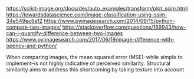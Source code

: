 https://scikit-image.org/docs/dev/auto_examples/transform/plot_ssim.html
https://towardsdatascience.com/image-classification-using-ssim-34e549ec6e12
https://www.pyimagesearch.com/2014/09/15/python-compare-two-images/
https://stackoverflow.com/questions/189943/how-can-i-quantify-difference-between-two-images
https://www.pyimagesearch.com/2017/06/19/image-difference-with-opencv-and-python/

When comparing images, the mean squared error (MSE)–while simple to implement–is not highly indicative of perceived similarity. 
Structural similarity aims to address this shortcoming by taking texture into account 



